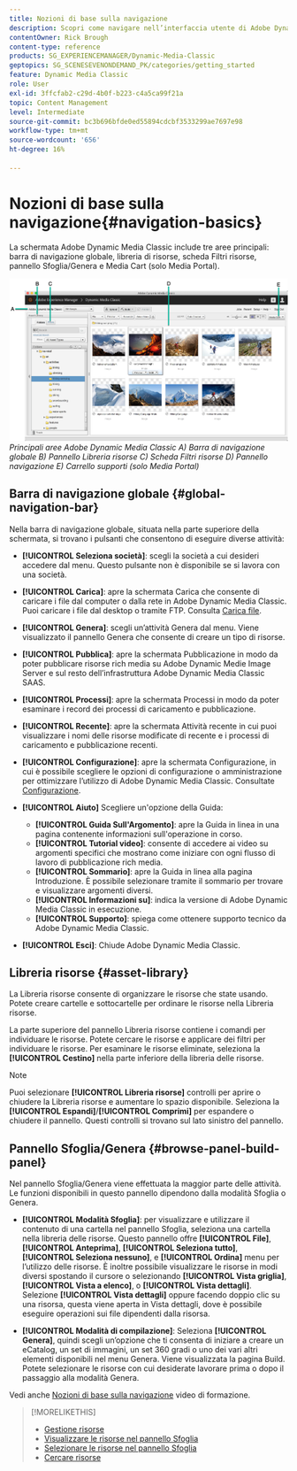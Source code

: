 ```yaml
---
title: Nozioni di base sulla navigazione
description: Scopri come navigare nell’interfaccia utente di Adobe Dynamic Media Classic.
contentOwner: Rick Brough
content-type: reference
products: SG_EXPERIENCEMANAGER/Dynamic-Media-Classic
geptopics: SG_SCENESEVENONDEMAND_PK/categories/getting_started
feature: Dynamic Media Classic
role: User
exl-id: 3ffcfab2-c29d-4b0f-b223-c4a5ca99f21a
topic: Content Management
level: Intermediate
source-git-commit: bc3b696bfde0ed55894cdcbf3533299ae7697e98
workflow-type: tm+mt
source-wordcount: '656'
ht-degree: 16%

---
```


# Nozioni di base sulla navigazione{#navigation-basics}

La schermata Adobe Dynamic Media Classic include tre aree principali: barra di navigazione globale, libreria di risorse, scheda Filtri risorse, pannello Sfoglia/Genera e Media Cart (solo Media Portal).

![Nozioni di base sulla navigazione](/help/using/assets/gs_navigation_basics_popup_popup.png)
*Principali aree Adobe Dynamic Media Classic*
*A) Barra di navigazione globale B) Pannello Libreria risorse C) Scheda Filtri risorse D) Pannello navigazione E) Carrello supporti (solo Media Portal)*

## Barra di navigazione globale {#global-navigation-bar}

Nella barra di navigazione globale, situata nella parte superiore della schermata, si trovano i pulsanti che consentono di eseguire diverse attività:

* **[!UICONTROL Seleziona società]**: scegli la società a cui desideri accedere dal menu. Questo pulsante non è disponibile se si lavora con una società.

* **[!UICONTROL Carica]**: apre la schermata Carica che consente di caricare i file dal computer o dalla rete in Adobe Dynamic Media Classic. Puoi caricare i file dal desktop o tramite FTP. Consulta [Carica file](/help/using/uploading-files.md).

* **[!UICONTROL Genera]**: scegli un’attività Genera dal menu. Viene visualizzato il pannello Genera che consente di creare un tipo di risorse.

* **[!UICONTROL Pubblica]**: apre la schermata Pubblicazione in modo da poter pubblicare risorse rich media su Adobe Dynamic Medie Image Server e sul resto dell’infrastruttura Adobe Dynamic Media Classic SAAS.

* **[!UICONTROL Processi]**: apre la schermata Processi in modo da poter esaminare i record dei processi di caricamento e pubblicazione.

* **[!UICONTROL Recente]**: apre la schermata Attività recente in cui puoi visualizzare i nomi delle risorse modificate di recente e i processi di caricamento e pubblicazione recenti.

* **[!UICONTROL Configurazione]**: apre la schermata Configurazione, in cui è possibile scegliere le opzioni di configurazione o amministrazione per ottimizzare l’utilizzo di Adobe Dynamic Media Classic. Consultate [Configurazione](/help/using/setup-basics.md).

* **[!UICONTROL Aiuto]** Scegliere un&#39;opzione della Guida:

   * **[!UICONTROL Guida Sull&#39;Argomento]**: apre la Guida in linea in una pagina contenente informazioni sull&#39;operazione in corso.
   * **[!UICONTROL Tutorial video]**: consente di accedere ai video su argomenti specifici che mostrano come iniziare con ogni flusso di lavoro di pubblicazione rich media.
   * **[!UICONTROL Sommario]**: apre la Guida in linea alla pagina Introduzione. È possibile selezionare tramite il sommario per trovare e visualizzare argomenti diversi.
   * **[!UICONTROL Informazioni su]**: indica la versione di Adobe Dynamic Media Classic in esecuzione.
   * **[!UICONTROL Supporto]**: spiega come ottenere supporto tecnico da Adobe Dynamic Media Classic.

* **[!UICONTROL Esci]**: Chiude Adobe Dynamic Media Classic.

## Libreria risorse {#asset-library}

La Libreria risorse consente di organizzare le risorse che state usando. Potete creare cartelle e sottocartelle per ordinare le risorse nella Libreria risorse.

La parte superiore del pannello Libreria risorse contiene i comandi per individuare le risorse. Potete cercare le risorse e applicare dei filtri per individuare le risorse. Per esaminare le risorse eliminate, seleziona la **[!UICONTROL Cestino]** nella parte inferiore della libreria delle risorse.

>[!NOTE]
>
>Puoi selezionare **[!UICONTROL Libreria risorse]** controlli per aprire o chiudere la Libreria risorse e aumentare lo spazio disponibile. Seleziona la **[!UICONTROL Espandi]**/**[!UICONTROL Comprimi]** per espandere o chiudere il pannello. Questi controlli si trovano sul lato sinistro del pannello.

## Pannello Sfoglia/Genera {#browse-panel-build-panel}

Nel pannello Sfoglia/Genera viene effettuata la maggior parte delle attività. Le funzioni disponibili in questo pannello dipendono dalla modalità Sfoglia o Genera.

* **[!UICONTROL Modalità Sfoglia]**: per visualizzare e utilizzare il contenuto di una cartella nel pannello Sfoglia, seleziona una cartella nella libreria delle risorse. Questo pannello offre **[!UICONTROL File]**, **[!UICONTROL Anteprima]**, **[!UICONTROL Seleziona tutto]**, **[!UICONTROL Seleziona nessuno]**, e **[!UICONTROL Ordina]** menu per l’utilizzo delle risorse. È inoltre possibile visualizzare le risorse in modi diversi spostando il cursore o selezionando **[!UICONTROL Vista griglia]**, **[!UICONTROL Vista a elenco]**, o **[!UICONTROL Vista dettagli]**. Selezione **[!UICONTROL Vista dettagli]** oppure facendo doppio clic su una risorsa, questa viene aperta in Vista dettagli, dove è possibile eseguire operazioni sui file dipendenti dalla risorsa.

* **[!UICONTROL Modalità di compilazione]**: Seleziona **[!UICONTROL Genera]**, quindi scegli un’opzione che ti consenta di iniziare a creare un eCatalog, un set di immagini, un set 360 gradi o uno dei vari altri elementi disponibili nel menu Genera. Viene visualizzata la pagina Build. Potete selezionare le risorse con cui desiderate lavorare prima o dopo il passaggio alla modalità Genera.

Vedi anche [Nozioni di base sulla navigazione](https://s7d5.scene7.com/s7viewers/html5/VideoViewer.html?videoserverurl=https://s7d5.scene7.com/is/content/&amp;emailurl=https://s7d5.scene7.com/s7/emailFriend&amp;serverUrl=https://s7d5.scene7.com/is/image/&amp;config=Scene7SharedAssets/Universal_HTML5_Video&amp;contenturl=https://s7d5.scene7.com/skins/&amp;asset=S7tutorials/571_Navigation%20Basics_converted%20renamed_Getting%20Started-AVS) video di formazione.

>[!MORELIKETHIS]
>
>* [Gestione risorse](about-managing-assets.md)
>* [Visualizzare le risorse nel pannello Sfoglia](viewing-assets-browse-panel.md#viewing_assets_in_the_browse_panel)
>* [Selezionare le risorse nel pannello Sfoglia](selecting-assets-browse-panel.md#selecting_assets_in_the_browse_panel)
>* [Cercare risorse](searching-assets.md#searching_assets)
